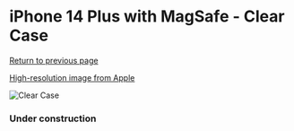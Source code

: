 # iPhone 14 Plus  with MagSafe - Clear Case

[Return to previous page](/iphone_14)

[High-resolution image from Apple](https://store.storeimages.cdn-apple.com/8756/as-images.apple.com/is/MPU43?wid=4500&hei=4500&fmt=png)

<div style="width: 384px"><img src="/everysource/MPU43.png" alt="Clear Case"></div>

### Under construction
